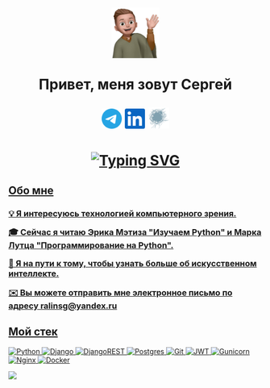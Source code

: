 <h1 align="center"><img src="https://raw.githubusercontent.com/ralinsg/ralinsg/6f6bf5db7935a265cdbe171a6178ca35fb706b39/swg/ralinsg.svg" height="100"/> <p>Привет, меня зовут Сергей<p> <a href="https://t.me/Ralinsg" ><img src="https://raw.githubusercontent.com/ralinsg/ralinsg/6f6bf5db7935a265cdbe171a6178ca35fb706b39/swg/telegramm.svg" height="40"/></a> <a href="https://www.linkedin.com/in/ralinsg"><img src="https://raw.githubusercontent.com/ralinsg/ralinsg/6f6bf5db7935a265cdbe171a6178ca35fb706b39/swg/linkedin.svg" height="40"/></a> <a href="https://career.habr.com/ralinsg"><img src="https://raw.githubusercontent.com/ralinsg/ralinsg/c852bff140714af01d7ab4e76a45afc289d73a33/swg/habr_career(logo).svg" height="43"/a><p>  </h1>


<h1 align="center"><a href="https://git.io/typing-svg"><img src="https://readme-typing-svg.demolab.com?font=Fira+Code&pause=1000&color=688A95&center=%D0%B8%D1%81%D1%82%D0%B8%D0%BD%D0%BD%D1%8B%D0%B9&vCenter=%D0%B8%D1%81%D1%82%D0%B8%D0%BD%D0%BD%D1%8B%D0%B9&width=435&lines=Python-%D1%80%D0%B0%D0%B7%D1%80%D0%B0%D0%B1%D0%BE%D1%82%D1%87%D0%B8%D0%BA+(backend)" alt="Typing SVG" /> </h1>
<h2>Обо мне</h2>
<h3>
💡 Я интересуюсь технологией компьютерного зрения.<p>
<p>🎓 Сейчас я читаю Эрика Мэтиза "Изучаем Python" и Марка Лутца "Программирование на Python".<p>
🌱 Я на пути к тому, чтобы узнать больше об искусственном интеллекте.<p>
✉️ Вы можете отправить мне электронное письмо по адресу ralinsg@yandex.ru

</h3>
<h2>Мой стек</h2>

![Python](https://img.shields.io/badge/python-3670A0?style=for-the-badge&logo=python&logoColor=ffdd54) ![Django](https://img.shields.io/badge/django-%23092E20.svg?style=for-the-badge&logo=django&logoColor=white) ![DjangoREST](https://img.shields.io/badge/DJANGO-REST-ff1709?style=for-the-badge&logo=django&logoColor=white&color=ff1709&labelColor=gray) ![Postgres](https://img.shields.io/badge/postgres-%23316192.svg?style=for-the-badge&logo=postgresql&logoColor=white) ![Git](https://img.shields.io/badge/git-%23F05033.svg?style=for-the-badge&logo=git&logoColor=white) ![JWT](https://img.shields.io/badge/JWT-black?style=for-the-badge&logo=JSON%20web%20tokens) ![Gunicorn](https://img.shields.io/badge/gunicorn-%298729.svg?style=for-the-badge&logo=gunicorn&logoColor=white) ![Nginx](https://img.shields.io/badge/nginx-%23009639.svg?style=for-the-badge&logo=nginx&logoColor=white) ![Docker](https://img.shields.io/badge/docker-%230db7ed.svg?style=for-the-badge&logo=docker&logoColor=white)

![](http://github-profile-summary-cards.vercel.app/api/cards/profile-details?username=ralinsg&theme=zenburn)
